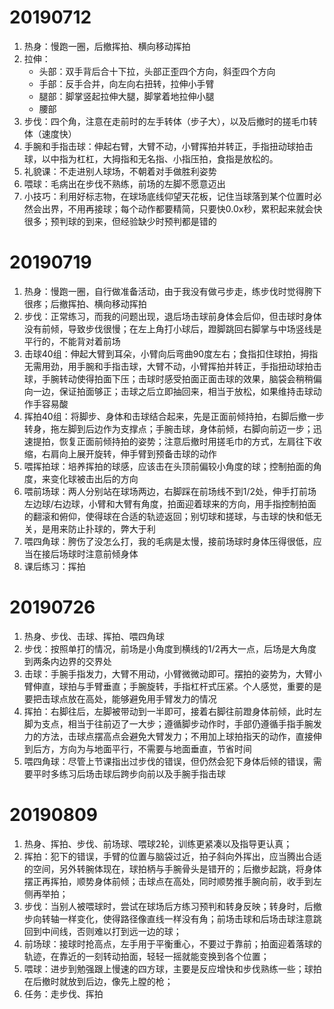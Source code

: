 # 20190712

1. 热身：慢跑一圈，后撤挥拍、横向移动挥拍
2. 拉伸：
   - 头部：双手背后合十下拉，头部正歪四个方向，斜歪四个方向
   - 手部：反手合并，向左向右扭转，拉伸小手臂
   - 腿部：脚掌竖起拉伸大腿，脚掌着地拉伸小腿
   - 腰部
3. 步伐：四个角，注意在走前时的左手转体（步子大），以及后撤时的搓毛巾转体（速度快）
4. 手腕和手指击球：伸起右臂，大臂不动，小臂挥拍并转正，手指扭动球拍击球，以中指为杠杠，大拇指和无名指、小指压拍，食指是放松的。
5. 礼貌课：不走进别人球场，不朝着对手做胜利姿势
6. 喂球：毛病出在步伐不熟练，前场的左脚不愿意迈出
7. 小技巧：利用好标志物，在球场底线仰望天花板，记住当球落到某个位置时必然会出界，不用再接球；每个动作都要精简，只要快0.0x秒，累积起来就会快很多；预判球的到来，但经验缺少时预判都是错的

# 20190719

1. 热身：慢跑一圈，自行做准备活动，由于我没有做弓步走，练步伐时觉得胯下很疼；后撤挥拍、横向移动挥拍
2. 步伐：正常练习，而我的问题出现，退后场击球前身体会后仰，但击球时身体没有前倾，导致步伐很慢；在左上角打小球后，蹬脚跳回右脚掌与中场竖线是平行的，不能背对着前场
3. 击球40组：伸起大臂到耳朵，小臂向后弯曲90度左右；食指扣住球拍，拇指无需用劲，用手腕和手指击球，大臂不动，小臂挥拍并转正，手指扭动球拍击球，手腕转动使得拍面下压；击球时感受拍面正面击球的效果，脑袋会稍稍偏向一边，保证拍面够正；击球之后立即抽回来，相当于放松，如果维持击球动作手容易酸
4. 挥拍40组：将脚步、身体和击球结合起来，先是正面前倾持拍，右脚后撤一步转身，拖左脚到后边作为支撑点；手腕击球，身体前倾，右脚向前迈一步；迅速提拍，恢复正面前倾持拍的姿势；注意后撤时用搓毛巾的方式，左肩往下收缩，右肩向上展开旋转，伸手臂到预备击球的动作
5. 喂挥拍球：培养挥拍的球感，应该击在头顶前偏较小角度的球；控制拍面的角度，来变化球被击出后的方向
6. 喂前场球：两人分别站在球场两边，右脚踩在前场线不到1/2处，伸手打前场左边球/右边球，小臂和大臂有角度，拍面迎着球来的方向，用手指控制拍面的翻滚和俯仰，使得球在合适的轨迹返回；别切球和搓球，与击球的快和低无关，是用来防止扑球的，弊大于利
7. 喂四角球：胯伤了没怎么打，我的毛病是太慢，接前场球时身体压得很低，应当在接后场球时注意前倾身体
8. 课后练习：挥拍

# 20190726

1. 热身、步伐、击球、挥拍、喂四角球
2. 步伐：按照单打的情况，前场是小角度到横线的1/2再大一点，后场是大角度到两条内边界的交界处
3. 击球：手腕手指发力，大臂不用动，小臂微微动即可。摆拍的姿势为，大臂小臂伸直，球拍与手臂垂直；手腕旋转，手指杠杆式压紧。个人感觉，重要的是要把击球点放在高处，能够避免用手臂发力的情况
4. 挥拍：右脚往后，左脚被带动到一半即可，接着右脚往前蹬身体前倾，此时左脚为支点，相当于往前迈了一大步；遵循脚步动作时，手部仍遵循手指手腕发力的方法，击球点摆高点会避免大臂发力；不用加上球拍指天的动作，直接伸到后方，方向为与地面平行，不需要与地面垂直，节省时间
5. 喂四角球：尽管上节课指出过步伐的错误，但仍然会犯下身体后倾的错误，需要平时多练习后场击球后跨步向前以及手腕手指击球

# 20190809

1. 热身、挥拍、步伐、前场球、喂球2轮，训练更紧凑以及指导更认真；
2. 挥拍：犯下的错误，手臂的位置与脑袋过近，拍子斜向外挥出，应当腾出合适的空间，另外转腕体现在，球拍柄与手腕骨头是错开的；后撤步起跳，将身体摆正再挥拍，顺势身体前倾；击球点在高处，同时顺势推手腕向前，收手到左侧再举拍；
3. 步伐：当别人被喂球时，尝试在球场后方练习预判和转身反映；转身时，后撤步向转轴一样变化，使得路径像直线一样没有角；前场击球和后场击球注意跳回到中间线，否则难以打到远一边的球；
4. 前场球：接球时抢高点，左手用于平衡重心，不要过于靠前；拍面迎着落球的轨迹，在靠近的一刻转动拍面，轻轻一摇就能变换到各个位置；
5. 喂球：进步到勉强跟上慢速的四方球，主要是反应增快和步伐熟练一些；球拍在后撤时就放到后边，像先上膛的枪；
6. 任务：走步伐、挥拍
